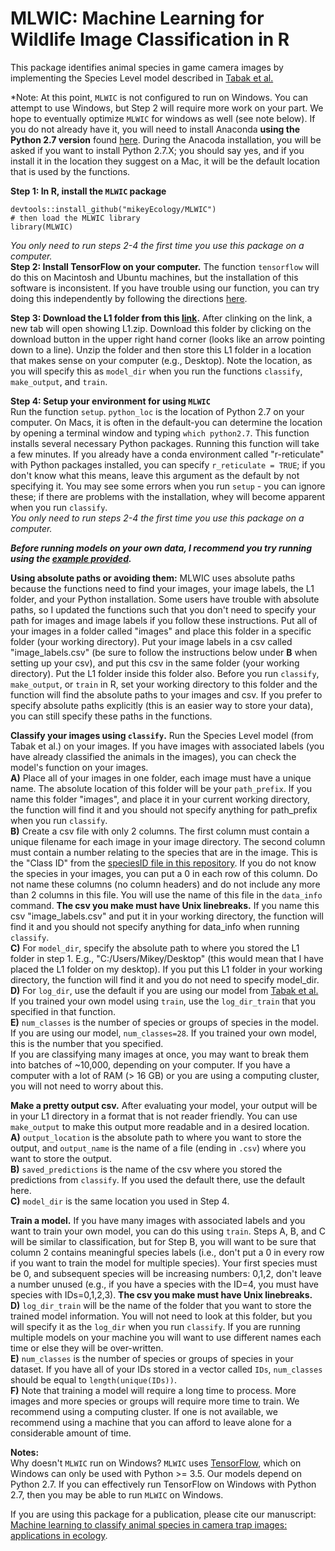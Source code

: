 # MLWIC: Machine Learning for Wildlife Image Classification in R

This package identifies animal species in game camera images by implementing the Species Level model described in [Tabak et al.](https://www.biorxiv.org/content/early/2018/06/13/346809)

*Note: At this point, `MLWIC` is not configured to run on Windows. You can attempt to use Windows, but Step 2 will require more work on your part. We hope to eventually optimize `MLWIC` for windows as well (see note below). If you do not already have it, you will need to install Anaconda <b>using the Python 2.7 version</b> found [here](https://www.anaconda.com/download/#macos). During the Anacoda  installation, you will be asked if you want to install Python 2.7.X; you should say yes, and if you install it in the location they suggest on a Mac, it will be the default location that is used by the functions. 

<b>Step 1: In R, install the `MLWIC` package</b>
```
devtools::install_github("mikeyEcology/MLWIC")
# then load the MLWIC library
library(MLWIC)
```

<i> You only need to run steps 2-4 the first time you use this package on a computer.</i>\
<b>Step 2: Install TensorFlow on your computer.</b> The function `tensorflow` will do this on Macintosh and Ubuntu machines, but the installation of this software is inconsistent. If you have trouble using our function, you can try doing this independently by following the directions [here](https://www.tensorflow.org/install/). 


<b>Step 3: Download the L1 folder from this [link](https://drive.google.com/file/d/1_VH78A9AgCErMIcsbOlNEBXgASx2pRsP/view?usp=sharing).</b> After clinking on the link, a new tab will open showing L1.zip. Download this folder by clicking on the download button in the upper right hand corner (looks like an arrow pointing down to a line). Unzip the folder and then store this L1 folder in a location that makes sense on your computer (e.g., Desktop). Note the location, as you will specify this as `model_dir` when you run the functions `classify`, `make_output`, and `train`. 


<b>Step 4: Setup your environment for using `MLWIC`</b>\
Run the function `setup`. `python_loc` is the location of Python 2.7 on your computer. On Macs, it is often in the default-you can determine the location by opening a terminal window and typing `which python2.7`. This function installs several necessary Python packages. Running this function will take a few minutes. If you already have a conda environment called "r-reticulate" with Python packages installed, you can specify `r_reticulate = TRUE`; if you don't know what this means, leave this argument as the default by not specifying it. You may see some errors when you run `setup` - you can ignore these; if there are problems with the installation, whey will become apparent when you run `classify`.\
<i> You only need to run steps 2-4 the first time you use this package on a computer.</i>


<i><b>Before running models on your own data, I recommend you try running using the [example  provided](https://github.com/mikeyEcology/MLWIC_examples/tree/master). </b></i>

<b>Using absolute paths or avoiding them:</b> MLWIC uses absolute paths because the functions need to find your images, your image labels, the L1 folder, and your Python installation. Some users have trouble with absolute paths, so I updated the functions such that you don't need to specify your path for images and image labels if you follow these instructions. Put all of your images in a folder called "images" and place this folder in a specific folder (your working directory). Put your image labels in a csv called "image_labels.csv" (be sure to follow the instructions below under <b>B</b> when setting up your csv), and put this csv in the same folder (your working directory). Put the L1 folder inside this folder also. Before you run `classify`, `make_output`, or `train` in R, set your working directory to this folder and the function will find the absolute paths to your images and csv. If you prefer to specify absolute paths explicitly (this is an easier way to store your data), you can still specify these paths in the functions. 

<b>Classify your images using `classify`.</b> Run the Species Level model (from Tabak et al.) on your images. If you have images with associated labels (you have already classified the animals in the images), you can check the model's function on your images. \
<b>A)</b> Place all of your images in one folder, each image must have a unique name. The absolute location of this folder will be your `path_prefix`. If you name this folder "images", and place it in your current working directory, the function will find it and you should not specify anything for path_prefix when you run `classify`. \
<b>B)</b> Create a csv file with only 2 columns. The first column must contain a unique filename for each image in your image directory. The second column must contain a number relating to the species that are in the image. This is the "Class ID" from the [speciesID file in this repository](https://github.com/mikeyEcology/MLWIC/blob/master/speciesID.csv). If you do not know the species in your images, you can put a 0 in each row of this column. Do not name these columns (no column headers) and do not include any more than 2 columns in this file. You will use the name of this file in the `data_info` command. <b>The csv you make must have Unix linebreaks.</b> If you name this csv "image_labels.csv" and put it in your working directory, the function will find it and you should not specify anything for data_info when running `classify`. \
<b>C)</b> For `model_dir`, specify the absolute path to where you stored the L1 folder in step 1. E.g., "C:/Users/Mikey/Desktop" (this would mean that I have placed the L1 folder on my desktop). If you put this L1 folder in your working directory, the function will find it and you do not need to specify model_dir.\
<b>D)</b> For `log_dir`, use the default if you are using our model from [Tabak et al.](https://www.biorxiv.org/content/early/2018/06/13/346809) If you trained your own model using `train`, use the `log_dir_train` that you specified in that function. \
<b>E)</b> `num_classes` is the number of species or groups of species in the model. If you are using our model, `num_classes=28`. If you trained your own model, this is the number that you specified. \
If you are classifying many images at once, you may want to break them into batches of ~10,000, depending on your computer. If you have a computer with a lot of RAM (> 16 GB) or you are using a computing cluster, you will not need to worry about this. 


<b>Make a pretty output csv.</b> After evaluating your model, your output will be in your L1 directory in a format that is not reader friendly. You can use `make_output` to make this output more readable and in a desired location.\
<b>A)</b> `output_location` is the absolute path to where you want to store the output, and `output_name` is the name of a file (ending in `.csv`) where you want to store the output. \
<b>B)</b> `saved_predictions` is the name of the csv where you stored the predictions from `classify`. If you used the default there, use the default here. \
<b>C)</b> `model_dir` is the same location you used in Step 4. 


<b>Train a model.</b> If you have many images with associated labels and you want to train your own model, you can do this using `train`. Steps A, B, and C will be similar to classification, but for Step B, you will want to be sure that column 2 contains meaningful species labels (i.e., don't put a 0 in every row if you want to train the model for multiple species). Your first species must be 0, and subsequent species will be increasing numbers: 0,1,2, don't leave a number unused (e.g., if you have a species with the ID=4, you must have species with IDs=0,1,2,3). <b>The csv you make must have Unix linebreaks.</b>\
<b>D)</b> `log_dir_train` will be the name of the folder that you want to store the trained model information. You will not need to look at this folder, but you will specify it as the `log_dir` when you run `classify`. If you are running multiple models on your machine you will want to use different names each time or else they will be over-written. \
<b>E)</b> `num_classes` is the number of species or groups of species in your dataset. If you have all of your IDs stored in a vector called `IDs`, `num_classes` should be equal to `length(unique(IDs))`. \
<b>F)</b> Note that training a model will require a long time to process. More images and more species or groups will require more time to train. We recommend using a computing cluster. If one is not available, we recommend using a machine that you can afford to leave alone for a considerable amount of time. 


<b>Notes:</b>\
Why doesn't `MLWIC` run on Windows? `MLWIC` uses [TensorFlow](https://www.tensorflow.org/), which on Windows can only be used with Python >= 3.5. Our models depend on Python 2.7. If you can effectively run TensorFlow on Windows with Python 2.7, then you may be able to run `MLWIC` on Windows. 

If you are using this package for a publication, please cite our manuscript: [Machine learning to classify animal species in camera trap images: applications in ecology](https://www.biorxiv.org/content/early/2018/06/13/346809).


